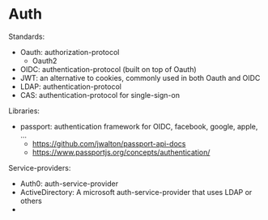 # Auth

Standards:
- Oauth: authorization-protocol
  - Oauth2
- OIDC: authentication-protocol (built on top of Oauth)
- JWT: an alternative to cookies, commonly used in both Oauth and OIDC
- LDAP: authentication-protocol
- CAS: authentication-protocol for single-sign-on

Libraries:
- passport: authentication framework for OIDC, facebook, google, apple, ...
  - https://github.com/jwalton/passport-api-docs
  - https://www.passportjs.org/concepts/authentication/


Service-providers:
- Auth0: auth-service-provider
- ActiveDirectory: A microsoft auth-service-provider that uses LDAP or others
- 